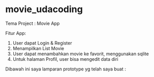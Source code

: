 # movie_udacoding

Tema Project : Movie App

Fitur App:
1. User dapat Login & Register
2. Menampilkan List Movie
3. User dapat menambahkan movie ke favorit, menggunakan sqlite
4. Untuk halaman Profil, user bisa mengedit data diri

Dibawah ini saya lamparan prototype yg telah saya buat :
